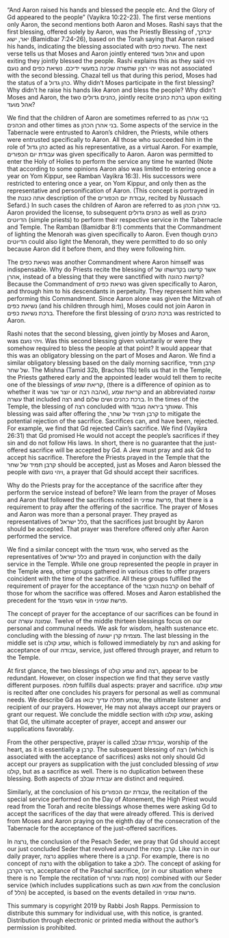 “And Aaron raised his hands and blessed the people etc. And the Glory of Gd appeared to the people” (Vayikra 10:22-23). The first verse mentions only Aaron, the second mentions both Aaron and Moses. Rashi says that the first blessing, offered solely by Aaron, was the Priestly Blessing of יברכך, יאר, ישא (Bamidbar 7:24-26), based on the Torah saying that Aaron raised his hands, indicating the blessing associated with נשיאת כפים. The next verse tells us that Moses and Aaron jointly entered אהל מועד and upon exiting they jointly blessed the people. Rashi explains this as they said ויהי נועם and יהי רצון שתשרה שכינה במעשי ידיכם. נשיאת כפים was not associated with the second blessing. Chazal tell us that during this period, Moses had the status of a כהן גדול. Why didn’t Moses participate in the first blessing? Why didn’t he raise his hands like Aaron and bless the people? Why didn't Moses and Aaron, the two כהנים גדולים, jointly recite ברכת כהנים upon exiting אהל מועד? 

We find that the children of Aaron are sometimes referred to as בני אהרן הכהנים and other times as בני אהרן הכהן. Some aspects of the service in the Tabernacle were entrusted to Aaron’s children, the Priests, while others were entrusted specifically to Aaron. All those who succeeded him in the role of כהן גדול acted as his representative, as a virtual Aaron. For example, עבודת יום הכפורים was given specifically to Aaron. Aaron was permitted to enter the Holy of Holies to perform the service any time he wanted (Note that according to some opinions Aaron also was limited to entering once a year on Yom Kippur, see Ramban Vayikra 16:3). His successors were restricted to entering once a year, on Yom Kippur, and only then as the representative and personification of Aaron. (This concept is portrayed in the אתה כוננת description of the עבודת יום הכפורים, recited by Nussach Sefard.) In such cases the children of Aaron are referred to as בני אהרן הכהן. Aaron provided the license, to subsequent כהנים גדולים as well as כהנים הדיוטים (simple priests) to perform their respective service in the Tabernacle and Temple. The Ramban (Bamidbar 8:1) comments that the Commandment of lighting the Menorah was given specifically to Aaron. Even though כהנים הדיוטים could also light the Menorah, they were permitted to do so only because Aaron did it before them, and they were following him.

The נשיאת כפים was another Commandment where Aaron himself was indispensable. Why do Priests recite the blessing of אשר קדשנו בקדושתו של אהרן, instead of a blessing that they were sanctified with קדושת כהונה? Because the Commandment of נשיאת כפים was given specifically to Aaron, and through him to his descendants in perpetuity. They represent him when performing this Commandment.  Since Aaron alone was given the Mitzvah of נשיאת כפים (and his children through him), Moses could not join Aaron in ברכת נשיאת כפים. Therefore the first blessing of ברכת כהנים was restricted to Aaron. 

Rashi notes that the second blessing, given jointly by Moses and Aaron, was ויהי נועם. Was this second blessing given voluntarily or were they somehow required to bless the people at that point? It would appear that this was an obligatory blessing on the part of Moses and Aaron. We find a similar obligatory blessing based on the daily morning sacrifice, קרבן תמיד של שחר. The Mishna (Tamid 32b, Brachos 11b) tells us that in the Temple, the Priests gathered early and the appointed leader would tell them to recite one of the blessings of קריאת שמע, (there is a difference of opinion as to whether it was יוצר אור or אהבה רבה), קריאת שמע and an abbreviated שמונה עשרה that included רצה and ברכת כהנים ושים שלום. In the times of the Temple, the blessing of רצה concluded with שאותך ביראה נעבוד. This blessing was said after offering the ,קרבן תמיד של שחר to mitigate the potential rejection of the sacrifice. Sacrifices can, and have been, rejected. For example, we find that Gd rejected Cain’s sacrifice. We find (Vayikra 26:31) that Gd promised He would not accept the people’s sacrifices if they sin and do not follow His laws. In short, there is no guarantee that the just-offered sacrifice will be accepted by Gd. A Jew must pray and ask Gd to accept his sacrifice. Therefore the Priests prayed in the Temple that the קרבן תמיד של שחר should be accepted, just as Moses and Aaron blessed the people with ויהי נועם, a prayer that Gd should accept their sacrifices.

Why do the Priests pray for the acceptance of the sacrifice after they perform the service instead of before? We learn from the prayer of Moses and Aaron that followed the sacrifices noted in פרשת שמיני, that there is a requirement to pray after the offering of the sacrifice. The prayer of Moses and Aaron was more than a personal prayer. They prayed as representatives of כלל ישראל, that the sacrifices just brought by Aaron should be accepted. That prayer was therefore offered only after Aaron performed the service.

We find a similar concept with the אנשי מעמד, who served as the representatives of כלל ישראל and prayed in conjunction with the daily service in the Temple. While one group represented the people in prayer in the Temple area, other groups gathered in various cities to offer prayers coincident with the time of the sacrifice. All these groups fulfilled the requirement of prayer for the acceptance of the קרבנות הצבור on behalf of those for whom the sacrifice was offered. Moses and Aaron established the precedent for the אנשי מעמד in פרשת שמיני.

The concept of prayer for the acceptance of our sacrifices can be found in our שמונה עשרה. Twelve of the middle thirteen blessings focus on our personal and communal needs. We ask for wisdom, health sustenance etc. concluding with the blessing of מצמיח קרן ישועה. The last blessing in the middle set is שמע קולנו, which is followed immediately by רצה and asking for acceptance of our עבודה, service, just offered through prayer, and return to the Temple.

At first glance, the two blessings of שמע קולנו and רצה, appear to be redundant. However, on closer inspection we find that they serve vastly different purposes. תפלה fulfills dual aspects: prayer and sacrifice.  שמע קולנו is recited after one concludes his prayers for personal as well as communal needs. We describe Gd as שומע תפלה עדיך יבואו, the ultimate listener and recipient of our prayers. However, He may not always accept our prayers or grant our request. We conclude the middle section with שמע קולנו, asking that Gd, the ultimate accepter of prayer, accept and answer our supplications favorably.

From the other perspective, prayer is called עבודת שבלב, worship of the heart, as it is essentially a קרבן. The subsequent blessing of רצה (which is associated with the acceptance of sacrifices) asks not only should Gd accept our prayers as supplication with the just concluded blessing of שמע קולנו, but as a sacrifice as well. There is no duplication between these blessing. Both aspects of עבודת שבלב are distinct and required.

Similarly, at the conclusion of his עבודת יום הכפורים, the recitation of the special service performed on the Day of Atonement, the High Priest would read from the Torah and recite blessings whose themes were asking Gd to accept the sacrifices of the day that were already offered. This is derived from Moses and Aaron praying on the eighth day of the consecration of the Tabernacle for the acceptance of the just-offered sacrifices. 

In נרצה, the conclusion of the Pesach Seder, we pray that Gd should accept our just concluded Seder that revolved around the קרבן פסח. Like רצה in our daily prayer, נרצה applies where there is a קרבן. For example, there is no concept of נרצה with the obligation to take a לולב. The concept of asking for רצוי הקרבן, acceptance of the Paschal sacrifice, (or in our situation where there is no Temple the recitation of פסח מצה ומרור) combined with our Seder service (which includes supplications such as אנא השם from the conclusion of הלל) be accepted, is based on the events detailed in פרשת שמיני.

This summary is copyright 2019 by Rabbi Josh Rapps. Permission to distribute this summary for individual use, with this notice, is granted. Distribution through electronic or printed media without the author’s permission is prohibited.

